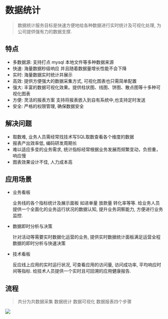 # 数据统计

> 数据统计服务目标是快速方便地给各种数据进行实时统计及可视化处理, 为公司提供强有力的数据支撑.

## 特点

- 多数据源: 支持打点 mysql 本地文件等多种数据来源
- 快速:  海量数据秒级响应 并且随着数据量增长性能不会下降
- 实时: 海量数据实时统计并展示 
- 高效: 提供方便强大的数据采集方式, 可视化图表也只需简单配置
- 强大: 丰富的数据可视化效果。提供柱状图、线图、饼图、散点图等十多种可视化图表
- 方便: 灵活的报表方案 支持将报表嵌入到自有系统中,也支持定时发送
- 安全: 严格的权限管理, 确保数据安全

## 解决问题

- 取数难, 业务人员需经常找技术写SQL取数查看各个维度的数据
- 报表产出效率低, 编码研发周期长
- 难以适应多变的业务需求, 统计指标经常根据业务发展而频繁变动，负担重，响应慢
- 图表效果设计不佳, 人力成本高

## 应用场景

- 业务看板

  业务线的各个指标统计及展示面板 如进单量 放款量 转化率等等. 给业务人员提供一个全面化的业务运行状况的数据认知, 提升业务洞察能力, 方便进行业务监控.

- 数据即时分析与决策

  针对活动等需要实时数据化运营的业务, 提供实时数据统计面板满足运营全程数据的即时分析与快速决策

- 技术看板

  反应线上应用的实时运行状况, 可查看应用的访问量, 访问成功率, 平均响应时间等指标. 给技术人员提供一个实时且可回溯的应用健康报告.

## 流程

> 共分为共数据采集 数据统计 数据可视化 数据报表四个步骤

![](http://www.processon.com/chart_image/59552409e4b0ad619ac761a9.png)